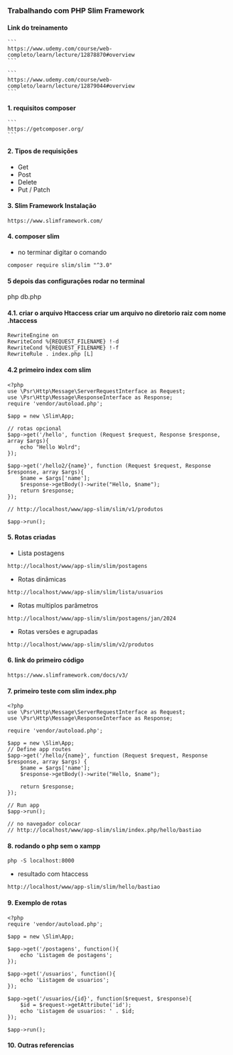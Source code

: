 ### Trabalhando com PHP Slim Framework
#### Link do treinamento
    ```
    https://www.udemy.com/course/web-completo/learn/lecture/12878870#overview
    ```

    ```
    https://www.udemy.com/course/web-completo/learn/lecture/12879044#overview
    ```
#### 1. requisitos composer
    ```
    https://getcomposer.org/
    ```
#### 2. Tipos de requisições
 * Get
 * Post
 * Delete
 * Put / Patch
#### 3. Slim Framework Instalação
```` 
https://www.slimframework.com/
```` 
#### 4. composer slim
* no terminar digitar o comando
````
composer require slim/slim "^3.0"
````

#### 5 depois das configurações rodar no terminal
php db.php
#### 4.1. criar o arquivo Htaccess criar um arquivo no diretorio raiz com nome .htaccess
```
RewriteEngine on
RewriteCond %{REQUEST_FILENAME} !-d
RewriteCond %{REQUEST_FILENAME} !-f
RewriteRule . index.php [L]
```
#### 4.2 primeiro index com slim
```
<?php
use \Psr\Http\Message\ServerRequestInterface as Request;
use \Psr\Http\Message\ResponseInterface as Response;
require 'vendor/autoload.php';

$app = new \Slim\App;

// rotas opcional
$app->get('/hello', function (Request $request, Response $response, array $args){
    echo "Hello Wolrd";
});

$app->get('/hello2/{name}', function (Request $request, Response $response, array $args){
    $name = $args['name'];
    $response->getBody()->write("Hello, $name");
    return $response;
});

// http://localhost/www/app-slim/slim/v1/produtos

$app->run();
```
#### 5. Rotas criadas
* Lista postagens
```
http://localhost/www/app-slim/slim/postagens
```

* Rotas dinâmicas
```
http://localhost/www/app-slim/slim/lista/usuarios
```

* Rotas multiplos parâmetros
```
http://localhost/www/app-slim/slim/postagens/jan/2024
```

* Rotas versões e agrupadas
```
http://localhost/www/app-slim/slim/v2/produtos
```
#### 6. link do primeiro código
```
https://www.slimframework.com/docs/v3/
```
#### 7. primeiro teste com slim index.php
```
<?php
use \Psr\Http\Message\ServerRequestInterface as Request;
use \Psr\Http\Message\ResponseInterface as Response;

require 'vendor/autoload.php';

$app = new \Slim\App;
// Define app routes
$app->get('/hello/{name}', function (Request $request, Response $response, array $args) {
    $name = $args['name'];
    $response->getBody()->write("Hello, $name");

    return $response;
});

// Run app
$app->run();

// no navegador colocar 
// http://localhost/www/app-slim/slim/index.php/hello/bastiao
```
#### 8. rodando o php sem o xampp
```
php -S localhost:8000
```
* resultado com htaccess
```
http://localhost/www/app-slim/slim/hello/bastiao
```
#### 9. Exemplo de rotas
```
<?php
require 'vendor/autoload.php';

$app = new \Slim\App;

$app->get('/postagens', function(){
    echo 'Listagem de postagens';
});

$app->get('/usuarios', function(){
    echo 'Listagem de usuarios';
});

$app->get('/usuarios/{id}', function($request, $response){
    $id = $request->getAttribute('id');
    echo 'Listagem de usuarios: ' . $id;
});

$app->run();
```
#### 10. Outras referencias
```
```